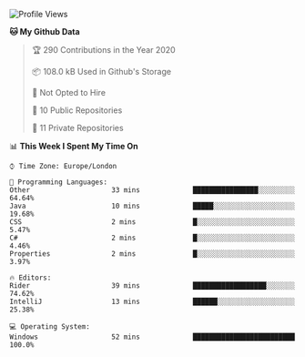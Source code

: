 <!--START_SECTION:waka-->
![Profile Views](http://img.shields.io/badge/Profile%20Views-0-blue)

**🐱 My Github Data** 

> 🏆 290 Contributions in the Year 2020
 > 
> 📦 108.0 kB Used in Github's Storage 
 > 
> 🚫 Not Opted to Hire
 > 
> 📜 10 Public Repositories 
 > 
> 🔑 11 Private Repositories  
 > 
📊 **This Week I Spent My Time On** 

```text
⌚︎ Time Zone: Europe/London

💬 Programming Languages: 
Other                    33 mins             ████████████████░░░░░░░░░   64.64% 
Java                     10 mins             █████░░░░░░░░░░░░░░░░░░░░   19.68% 
CSS                      2 mins              █░░░░░░░░░░░░░░░░░░░░░░░░   5.47% 
C#                       2 mins              █░░░░░░░░░░░░░░░░░░░░░░░░   4.46% 
Properties               2 mins              █░░░░░░░░░░░░░░░░░░░░░░░░   3.97%

🔥 Editors: 
Rider                    39 mins             ██████████████████░░░░░░░   74.62% 
IntelliJ                 13 mins             ██████░░░░░░░░░░░░░░░░░░░   25.38%

💻 Operating System: 
Windows                  52 mins             █████████████████████████   100.0%

```


<!--END_SECTION:waka-->